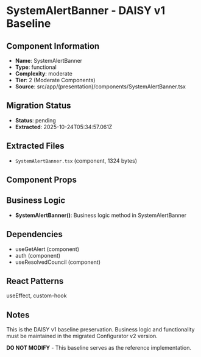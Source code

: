 # SystemAlertBanner - DAISY v1 Baseline

## Component Information

- **Name**: SystemAlertBanner
- **Type**: functional
- **Complexity**: moderate
- **Tier**: 2 (Moderate Components)
- **Source**: src/app/(presentation)/components/SystemAlertBanner.tsx

## Migration Status

- **Status**: pending
- **Extracted**: 2025-10-24T05:34:57.061Z

## Extracted Files

- `SystemAlertBanner.tsx` (component, 1324 bytes)

## Component Props



## Business Logic

- **SystemAlertBanner()**: Business logic method in SystemAlertBanner

## Dependencies

- useGetAlert (component)
- auth (component)
- useResolvedCouncil (component)

## React Patterns

useEffect, custom-hook

## Notes

This is the DAISY v1 baseline preservation. Business logic and functionality
must be maintained in the migrated Configurator v2 version.

**DO NOT MODIFY** - This baseline serves as the reference implementation.
